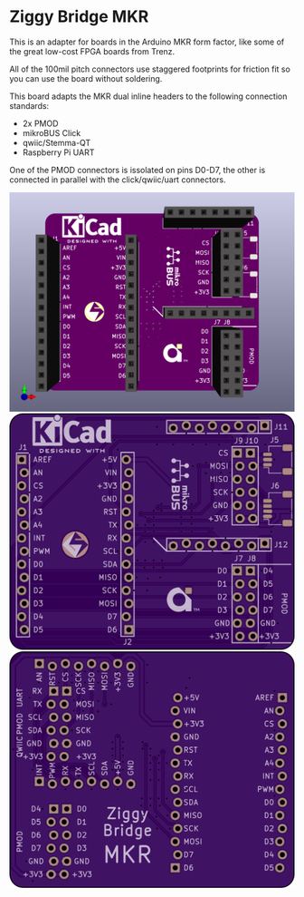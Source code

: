 # Ziggy Bridge MKR

This is an adapter for boards in the Arduino MKR form factor, like some of the great low-cost FPGA boards from Trenz.

All of the 100mil pitch connectors use staggered footprints for friction fit so you can use the board without soldering.

This board adapts the MKR dual inline headers to the following connection standards:

 * 2x PMOD
 * mikroBUS Click
 * qwiic/Stemma-QT
 * Raspberry Pi UART

One of the PMOD connectors is issolated on pins D0-D7, the other is connected in parallel with the click/qwiic/uart connectors.

![3D render of board](img/ziggybridge-mkr.png)
![OshPARK front](img/oshpark-front.png)
![OshPARK back](img/oshpark-back.png)
